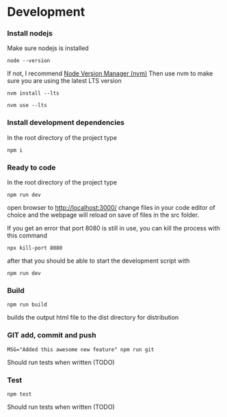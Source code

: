 # Development

### Install nodejs
Make sure nodejs is installed
```
node --version
```
If not, I recommend [Node Version Manager (nvm)](https://github.com/nvm-sh/nvm#readme)
Then use nvm to make sure you are using the latest LTS version
```
nvm install --lts
```

```
nvm use --lts
```

### Install development dependencies
In the root directory of the project type
```
npm i
```

### Ready to code
In the root directory of the project type
```
npm run dev
```
open browser to [http://localhost:3000/](http://localhost:3000/)
change files in your code editor of choice and the webpage will reload on save of files in the src folder.

If you get an error that port 8080 is still in use, you can kill the process with this command
```
npx kill-port 8080
```
after that you should be able to start the development script with
```
npm run dev
```

### Build
```
npm run build
```
builds the output html file to the dist directory for distribution

### GIT add, commit and push
```
MSG="Added this awesome new feature" npm run git
```
Should run tests when written (TODO)

### Test
```
npm test
```
Should run tests when written (TODO)